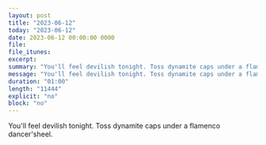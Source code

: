 ```yaml
---
layout: post
title: "2023-06-12"
today: "2023-06-12"
date: 2023-06-12 00:00:00 0000
file:
file_itunes:
excerpt:
summary: "You'll feel devilish tonight. Toss dynamite caps under a flamenco dancer'sheel."
message: "You'll feel devilish tonight. Toss dynamite caps under a flamenco dancer'sheel."
duration: "01:00"
length: "11444"
explicit: "no"
block: "no"
---
```

You'll feel devilish tonight. Toss dynamite caps under a flamenco dancer'sheel.

